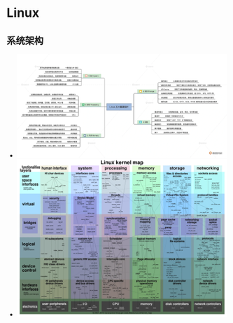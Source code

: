 # Linux
## 系统架构
- ![Linux5MostComponent](images/Linux5MostComponent.webp)
- ![LinuxKernelMap](images/LinuxKernelMap.webp)
